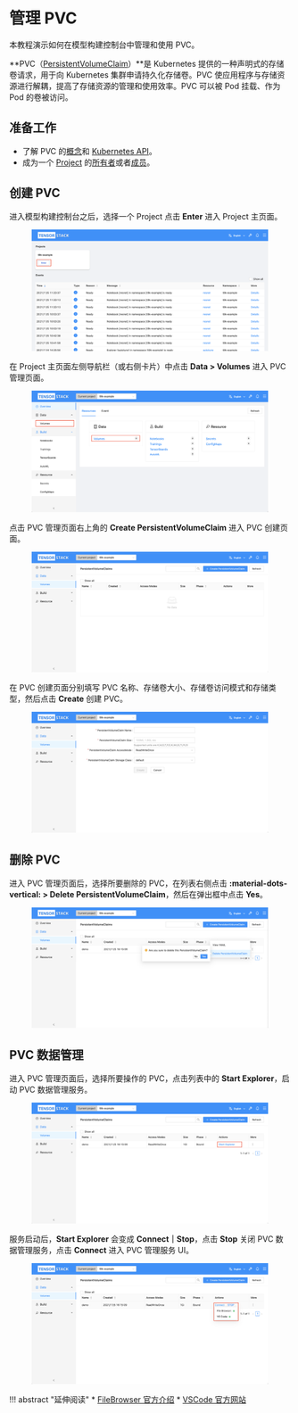 # 管理 PVC

本教程演示如何在模型构建控制台中管理和使用 PVC。

**PVC（<a target="_blank" rel="noopener noreferrer" href="https://kubernetes.io/zh/docs/concepts/storage/persistent-volumes/">PersistentVolumeClaim</a>）**是 Kubernetes 提供的一种声明式的存储卷请求，用于向 Kubernetes 集群申请持久化存储卷。PVC 使应用程序与存储资源进行解耦，提高了存储资源的管理和使用效率。PVC 可以被 Pod 挂载、作为 Pod 的卷被访问。

## 准备工作

* 了解 PVC 的<a target="_blank" rel="noopener noreferrer" href="https://kubernetes.io/zh/docs/concepts/storage/persistent-volumes/">概念</a>和 <a target="_blank" rel="noopener noreferrer" href="https://kubernetes.io/docs/reference/kubernetes-api/config-and-storage-resources/persistent-volume-claim-v1/">Kubernetes API</a>。
* 成为一个 [Project](../../module/security/index.md#project) 的[所有者](../manage-project/create-and-delete-project.md)或者[成员](../manage-project/project-add-member.md)。

## 创建 PVC

进入模型构建控制台之后，选择一个 Project 点击 **Enter** 进入 Project 主页面。

<figure class="screenshot">
  <img alt="build-console-web" src="../assets/guide/manage-auxiliary-resources/building-console.png" class="screenshot"/>
</figure>

在 Project 主页面左侧导航栏（或右侧卡片）中点击 **Data&nbsp;> Volumes** 进入 PVC 管理页面。

<figure class="screenshot">
  <img alt="project-page-volume" src="../assets/guide/manage-auxiliary-resources/project-page-volume.png" class="screenshot"/>
</figure>

点击 PVC 管理页面右上角的 **Create PersistentVolumeClaim** 进入 PVC 创建页面。

<figure class="screenshot">
  <img alt="pvc-table" src="../assets/guide/manage-auxiliary-resources/pvc-table.png" class="screenshot"/>
</figure>

在 PVC 创建页面分别填写 PVC 名称、存储卷大小、存储卷访问模式和存储类型，然后点击 **Create** 创建 PVC。

<figure class="screenshot">
  <img alt="create-pvc" src="../assets/guide/manage-auxiliary-resources/create-pvc.png" class="screenshot"/>
</figure>

## 删除 PVC

进入 PVC 管理页面后，选择所要删除的 PVC，在列表右侧点击 **:material-dots-vertical:&nbsp;> Delete PersistentVolumeClaim**，然后在弹出框中点击 **Yes**。

<figure class="screenshot">
  <img alt="delete-pvc" src="../assets/guide/manage-auxiliary-resources/delete-pvc.png" class="screenshot"/>
</figure>

## PVC 数据管理

进入 PVC 管理页面后，选择所要操作的 PVC，点击列表中的 **Start Explorer**，启动 PVC 数据管理服务。

<figure class="screenshot">
  <img alt="start-explorer" src="../assets/guide/manage-auxiliary-resources/start-explorer.png" class="screenshot"/>
</figure>

服务启动后，**Start Explorer** 会变成 **Connect｜Stop**，点击 **Stop** 关闭 PVC 数据管理服务，点击 **Connect** 进入 PVC 管理服务 UI。

<figure class="screenshot">
  <img alt="connect-explorer" src="../assets/guide/manage-auxiliary-resources/connect-explorer.png" class="screenshot"/>
</figure>

!!! abstract "延伸阅读"
    * <a target="_blank" rel="noopener noreferrer" href="https://filebrowser.org">FileBrowser 官方介绍</a>
    * <a target="_blank" rel="noopener noreferrer" href="https://code.visualstudio.com/">VSCode 官方网站</a>
